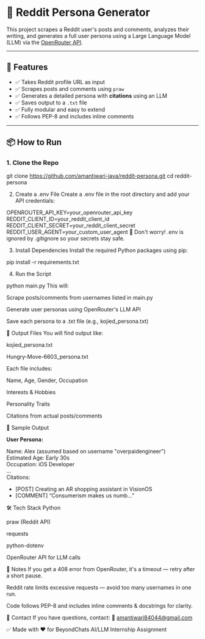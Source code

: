 # 🧠 Reddit Persona Generator

This project scrapes a Reddit user's posts and comments, analyzes their writing, and generates a full user persona using a Large Language Model (LLM) via the [OpenRouter API](https://openrouter.ai/).

---

## 🚀 Features

- ✅ Takes Reddit profile URL as input  
- ✅ Scrapes posts and comments using `praw`  
- ✅ Generates a detailed persona with **citations** using an LLM  
- ✅ Saves output to a `.txt` file  
- ✅ Fully modular and easy to extend  
- ✅ Follows PEP-8 and includes inline comments  

---

## 📦 How to Run

### 1. Clone the Repo


git clone https://github.com/amantiwari-java/reddit-persona.git
cd reddit-persona

2. Create a .env File
Create a .env file in the root directory and add your API credentials:

 
OPENROUTER_API_KEY=your_openrouter_api_key
REDDIT_CLIENT_ID=your_reddit_client_id
REDDIT_CLIENT_SECRET=your_reddit_client_secret
REDDIT_USER_AGENT=your_custom_user_agent
🔐 Don't worry! .env is ignored by .gitignore so your secrets stay safe.

3. Install Dependencies
Install the required Python packages using pip:

 
 
pip install -r requirements.txt

4. Run the Script
 
python main.py
This will:

Scrape posts/comments from usernames listed in main.py

Generate user personas using OpenRouter's LLM API

Save each persona to a .txt file (e.g., kojied_persona.txt)

📂 Output Files
You will find output like:

kojied_persona.txt

Hungry-Move-6603_persona.txt

Each file includes:

Name, Age, Gender, Occupation

Interests & Hobbies

Personality Traits

Citations from actual posts/comments

🧪 Sample Output
 
**User Persona:**

Name: Alex (assumed based on username "overpaidengineer")  
Estimated Age: Early 30s  
Occupation: iOS Developer  
...  
Citations:
- [POST] Creating an AR shopping assistant in VisionOS  
- [COMMENT] “Consumerism makes us numb...”  

🛠 Tech Stack
Python

praw (Reddit API)

requests

python-dotenv

OpenRouter API for LLM calls

📝 Notes
If you get a 408 error from OpenRouter, it's a timeout — retry after a short pause.

Reddit rate limits excessive requests — avoid too many usernames in one run.

Code follows PEP-8 and includes inline comments & docstrings for clarity.

📧 Contact
If you have questions, contact:
📩 amantiwari84044@gmail.com

✅ Made with ❤️ for BeyondChats AI/LLM Internship Assignment